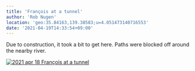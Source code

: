```yaml
---
title: 'François at a tunnel'
author: 'Rob Nugen'
location: 'geo:35.84163,139.38583;u=4.051473140716553'
date: '2021-04-19T14:33:54+09:00'
---
```


Due to construction, it took a bit to get here.  Paths were blocked off around the nearby river.

[![2021 apr 18 François at a tunnel](//b.robnugen.com/quests/walk-to-niigata/2021/en_route/day-04/thumbs/2021_apr_18_francois_at_a_tunnel.jpeg)](//b.robnugen.com/quests/walk-to-niigata/2021/en_route/day-04/2021_apr_18_francois_at_a_tunnel.jpeg)          
